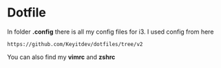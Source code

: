 # Dotfile

In folder **.config** there is all my config files for i3.
I used config from here
```
https://github.com/Keyitdev/dotfiles/tree/v2
```

You can also find my **vimrc** and **zshrc**
